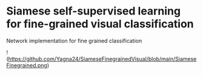 # Siamese self-supervised learning for fine-grained visual classification

Network implementation for fine grained classification

!(https://github.com/Yagna24/SiameseFinegrainedVisual/blob/main/SiameseFinegrained.png)
